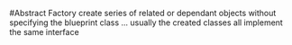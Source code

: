 #Abstract Factory
create series of related or dependant objects without specifying the blueprint class
... usually the created classes all implement the same interface
